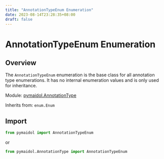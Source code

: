 ```yaml
---
title: "AnnotationTypeEnum Enumeration"
date: 2023-08-14T23:28:35+08:00
draft: false
---
```


# AnnotationTypeEnum Enumeration

## Overview

The `AnnotationTypeEnum` enumeration is the base class for all annotation type enumerations. It has no internal enumeration values and is only used for inheritance.

Module: [pymaidol.AnnotationType](AnnotationType_Module.md)

Inherits from: `enum.Enum`

## Import

```python
from pymaidol import AnnotationTypeEnum
```

or

```python
from pymaidol.AnnotationType import AnnotationTypeEnum
```
